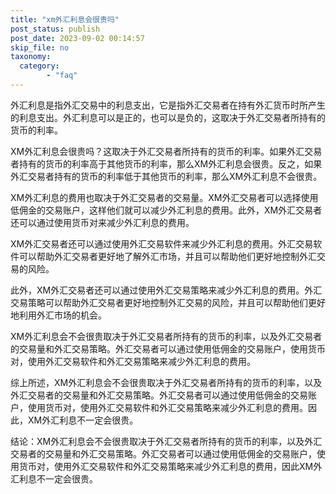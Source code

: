 ```yaml
---
title: "xm外汇利息会很贵吗"
post_status: publish
post_date: 2023-09-02 00:14:57
skip_file: no
taxonomy:
  category:
        - "faq"
---
```


外汇利息是指外汇交易中的利息支出，它是指外汇交易者在持有外汇货币时所产生的利息支出。外汇利息可以是正的，也可以是负的，这取决于外汇交易者所持有的货币的利率。

XM外汇利息会很贵吗？这取决于外汇交易者所持有的货币的利率。如果外汇交易者持有的货币的利率高于其他货币的利率，那么XM外汇利息会很贵。反之，如果外汇交易者持有的货币的利率低于其他货币的利率，那么XM外汇利息不会很贵。

XM外汇利息的费用也取决于外汇交易者的交易量。XM外汇交易者可以选择使用低佣金的交易账户，这样他们就可以减少外汇利息的费用。此外，XM外汇交易者还可以通过使用货币对来减少外汇利息的费用。

XM外汇交易者还可以通过使用外汇交易软件来减少外汇利息的费用。外汇交易软件可以帮助外汇交易者更好地了解外汇市场，并且可以帮助他们更好地控制外汇交易的风险。

此外，XM外汇交易者还可以通过使用外汇交易策略来减少外汇利息的费用。外汇交易策略可以帮助外汇交易者更好地控制外汇交易的风险，并且可以帮助他们更好地利用外汇市场的机会。

XM外汇利息会不会很贵取决于外汇交易者所持有的货币的利率，以及外汇交易者的交易量和外汇交易策略。外汇交易者可以通过使用低佣金的交易账户，使用货币对，使用外汇交易软件和外汇交易策略来减少外汇利息的费用。

综上所述，XM外汇利息会不会很贵取决于外汇交易者所持有的货币的利率，以及外汇交易者的交易量和外汇交易策略。外汇交易者可以通过使用低佣金的交易账户，使用货币对，使用外汇交易软件和外汇交易策略来减少外汇利息的费用。因此，XM外汇利息不一定会很贵。

结论：XM外汇利息会不会很贵取决于外汇交易者所持有的货币的利率，以及外汇交易者的交易量和外汇交易策略。外汇交易者可以通过使用低佣金的交易账户，使用货币对，使用外汇交易软件和外汇交易策略来减少外汇利息的费用，因此XM外汇利息不一定会很贵。
